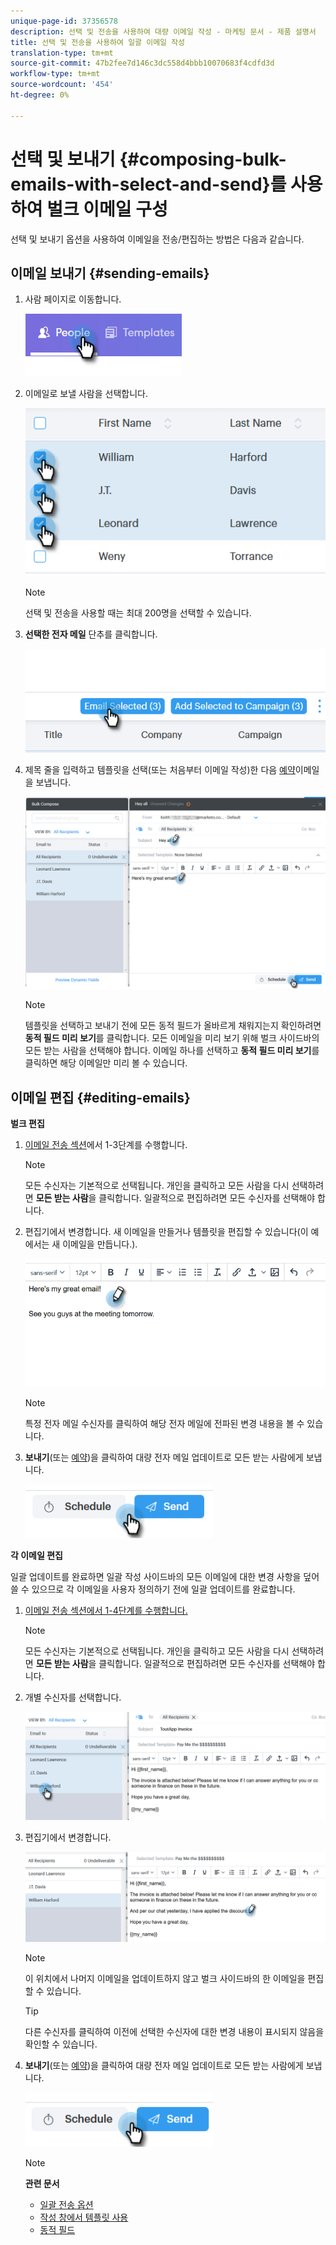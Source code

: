 ```yaml
---
unique-page-id: 37356578
description: 선택 및 전송을 사용하여 대량 이메일 작성 - 마케팅 문서 - 제품 설명서
title: 선택 및 전송을 사용하여 일괄 이메일 작성
translation-type: tm+mt
source-git-commit: 47b2fee7d146c3dc558d4bbb10070683f4cdfd3d
workflow-type: tm+mt
source-wordcount: '454'
ht-degree: 0%

---
```



# 선택 및 보내기 {#composing-bulk-emails-with-select-and-send}를 사용하여 벌크 이메일 구성

선택 및 보내기 옵션을 사용하여 이메일을 전송/편집하는 방법은 다음과 같습니다.

## 이메일 보내기 {#sending-emails}

1. 사람 페이지로 이동합니다.

   ![](assets/one-2.png)

1. 이메일로 보낼 사람을 선택합니다.

   ![](assets/two-2.png)

   >[!NOTE]
   >
   >선택 및 전송을 사용할 때는 최대 200명을 선택할 수 있습니다.

1. **선택한 전자 메일** 단추를 클릭합니다.

   ![](assets/three-2.png)

1. 제목 줄을 입력하고 템플릿을 선택(또는 처음부터 이메일 작성)한 다음 [예약](http://docs.marketo.com/x/GAQ6Ag)이메일을 보냅니다.

   ![](assets/four-2.png)

   >[!NOTE]
   >
   >템플릿을 선택하고 보내기 전에 모든 동적 필드가 올바르게 채워지는지 확인하려면 **동적 필드 미리 보기**&#x200B;를 클릭합니다. 모든 이메일을 미리 보기 위해 벌크 사이드바의 모든 받는 사람을 선택해야 합니다. 이메일 하나를 선택하고 **동적 필드 미리 보기**&#x200B;를 클릭하면 해당 이메일만 미리 볼 수 있습니다.

## 이메일 편집 {#editing-emails}

**벌크 편집**

1. [이메일 전송 섹션](http://docs.marketo.com/display/DOCS/Composing+Bulk+Emails+with+Select+and+Send#ComposingBulkEmailswithSelectandSend-SendingEmails)에서 1-3단계를 수행합니다.

   >[!NOTE]
   >
   >모든 수신자는 기본적으로 선택됩니다. 개인을 클릭하고 모든 사람을 다시 선택하려면 **모든 받는 사람**&#x200B;을 클릭합니다. 일괄적으로 편집하려면 모든 수신자를 선택해야 합니다.

1. 편집기에서 변경합니다. 새 이메일을 만들거나 템플릿을 편집할 수 있습니다(이 예에서는 새 이메일을 만듭니다.).

   ![](assets/bulk-three.png)

   >[!NOTE]
   >
   >특정 전자 메일 수신자를 클릭하여 해당 전자 메일에 전파된 변경 내용을 볼 수 있습니다.

1. **보내기**(또는 [예약](http://docs.marketo.com/x/GAQ6Ag))을 클릭하여 대량 전자 메일 업데이트로 모든 받는 사람에게 보냅니다.

   ![](assets/bulk-four.png)

**각 이메일 편집**

일괄 업데이트를 완료하면 일괄 작성 사이드바의 모든 이메일에 대한 변경 사항을 덮어쓸 수 있으므로 각 이메일을 사용자 정의하기 전에 일괄 업데이트를 완료합니다.

1. [이메일 전송 섹션에서 1-4단계를 수행합니다.](http://docs.marketo.com/display/DOCS/Composing+Bulk+Emails+with+Select+and+Send#ComposingBulkEmailswithSelectandSend-SendingEmails)

   >[!NOTE]
   >
   >모든 수신자는 기본적으로 선택됩니다. 개인을 클릭하고 모든 사람을 다시 선택하려면 **모든 받는 사람**&#x200B;을 클릭합니다. 일괄적으로 편집하려면 모든 수신자를 선택해야 합니다.

1. 개별 수신자를 선택합니다.

   ![](assets/each-two.png)

1. 편집기에서 변경합니다.

   ![](assets/each-three.png)

   >[!NOTE]
   >
   >이 위치에서 나머지 이메일을 업데이트하지 않고 벌크 사이드바의 한 이메일을 편집할 수 있습니다.

   >[!TIP]
   >
   >다른 수신자를 클릭하여 이전에 선택한 수신자에 대한 변경 내용이 표시되지 않음을 확인할 수 있습니다.

1. **보내기**(또는 [예약](http://docs.marketo.com/x/GAQ6Ag))을 클릭하여 대량 전자 메일 업데이트로 모든 받는 사람에게 보냅니다.

   ![](assets/each-four.png)

   >[!NOTE]
   >
   >**관련 문서**
   >
   >    
   >    
   >    * [일괄 전송 옵션](http://docs.marketo.com/x/HwQ6Ag)
   >    * [작성 창에서 템플릿 사용](http://docs.marketo.com/x/MQQ6Ag)
   >    * [동적 필드](http://docs.marketo.com/x/wwDb)


